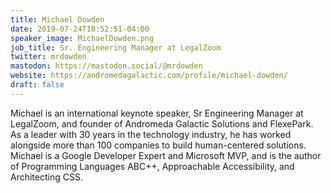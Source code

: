 ```yaml
---
title: Michael Dowden
date: 2019-07-24T18:52:51-04:00
speaker_image: MichaelDowden.png
job_title: Sr. Engineering Manager at LegalZoom
twitter: mrdowden
mastodon: https://mastodon.social/@mrdowden
website: https://andromedagalactic.com/profile/michael-dowden/
draft: false
---
```


Michael is an international keynote speaker, Sr Engineering Manager at LegalZoom, and founder of Andromeda Galactic Solutions and FlexePark. As a leader with 30 years in the technology industry, he has worked alongside more than 100 companies to build human-centered solutions. Michael is a Google Developer Expert and Microsoft MVP, and is the author of Programming Languages ABC++, Approachable Accessibility, and Architecting CSS.